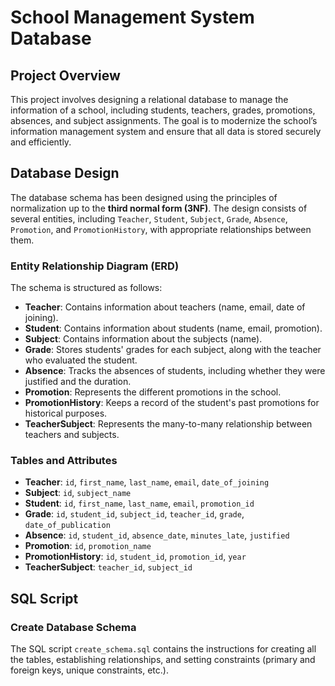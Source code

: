 # School Management System Database

## Project Overview

This project involves designing a relational database to manage the information of a school, including students, teachers, grades, promotions, absences, and subject assignments. The goal is to modernize the school’s information management system and ensure that all data is stored securely and efficiently.

## Database Design

The database schema has been designed using the principles of normalization up to the **third normal form (3NF)**. The design consists of several entities, including `Teacher`, `Student`, `Subject`, `Grade`, `Absence`, `Promotion`, and `PromotionHistory`, with appropriate relationships between them.

### Entity Relationship Diagram (ERD)

The schema is structured as follows:

- **Teacher**: Contains information about teachers (name, email, date of joining).
- **Student**: Contains information about students (name, email, promotion).
- **Subject**: Contains information about the subjects (name).
- **Grade**: Stores students' grades for each subject, along with the teacher who evaluated the student.
- **Absence**: Tracks the absences of students, including whether they were justified and the duration.
- **Promotion**: Represents the different promotions in the school.
- **PromotionHistory**: Keeps a record of the student's past promotions for historical purposes.
- **TeacherSubject**: Represents the many-to-many relationship between teachers and subjects.

### Tables and Attributes

- **Teacher**: `id`, `first_name`, `last_name`, `email`, `date_of_joining`
- **Subject**: `id`, `subject_name`
- **Student**: `id`, `first_name`, `last_name`, `email`, `promotion_id`
- **Grade**: `id`, `student_id`, `subject_id`, `teacher_id`, `grade`, `date_of_publication`
- **Absence**: `id`, `student_id`, `absence_date`, `minutes_late`, `justified`
- **Promotion**: `id`, `promotion_name`
- **PromotionHistory**: `id`, `student_id`, `promotion_id`, `year`
- **TeacherSubject**: `teacher_id`, `subject_id`

## SQL Script

### Create Database Schema

The SQL script `create_schema.sql` contains the instructions for creating all the tables, establishing relationships, and setting constraints (primary and foreign keys, unique constraints, etc.).
